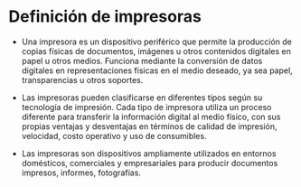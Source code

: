 # Definición de impresoras

* Una impresora es un dispositivo periférico que permite la producción de copias físicas de documentos, imágenes u otros contenidos digitales en papel u otros medios. Funciona mediante la       conversión de datos digitales en representaciones físicas en el medio deseado, ya sea papel, transparencias u otros soportes.

* Las impresoras pueden clasificarse en diferentes tipos según su tecnología de impresión.
 Cada tipo de impresora utiliza un proceso diferente para transferir la información digital al medio físico, con sus propias ventajas y desventajas en términos de calidad de impresión, velocidad,    costo operativo y uso de consumibles.

* Las impresoras son dispositivos ampliamente utilizados en entornos domésticos, comerciales y empresariales para producir documentos impresos, informes, fotografías.
